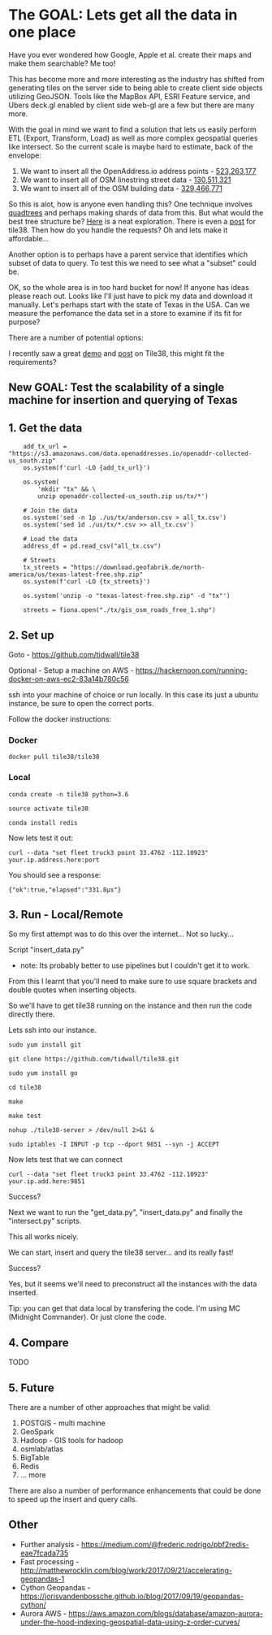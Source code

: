 # The GOAL: Lets get all the data in one place

Have you ever wondered how Google, Apple et al. create their maps and make them searchable? Me too!

This has become more and more interesting as the industry has shifted from generating tiles on the server side to being able to create client side objects utilizing GeoJSON. Tools like the MapBox API, ESRI Feature service, and Ubers deck.gl enabled by client side web-gl are a few but there are many more. 

With the goal in mind we want to find a solution that lets us easily perform ETL (Export, Transform, Load) as well as more complex geospatial queries like intersect. So the current scale is maybe hard to estimate, back of the envelope:

1. We want to insert all the OpenAddress.io address points - [523,263,177](http://results.openaddresses.io)
2. We want to insert all of OSM linestring street data - [130,511,321](https://wiki.openstreetmap.org/wiki/Key:highway)
3. We want to insert all of the OSM building data - [329,466,771](https://wiki.openstreetmap.org/wiki/Key:building)

So this is alot, how is anyone even handling this? One technique involves [quadtrees](https://people.cs.vt.edu/~shaffer/Papers/SamePR84.pdf) and perhaps making shards of data from this. But what would the best tree structure be? [Here](https://candu.github.io/blog/2013/02/21/quadtree-cartography/) is a neat exploration. There is even a [post](https://medium.com/@tidwall/faster-geospatial-queries-in-tile38-f771e2f6b1bd) for tile38. Then how do you handle the requests? Oh and lets make it affordable...

Another option is to perhaps have a parent service that identifies which subset of data to query. To test this we need to see what a "subset" could be.

OK, so the whole area is in too hard bucket for now! If anyone has ideas please reach out. Looks like I'll just have to pick my data and download it manually. Let's perhaps start with the state of Texas in the USA. Can we measure the perfomance the data set in a store to examine if its fit for purpose?

There are a number of potential options:

I recently saw a great [demo](https://geonames.tile38.com) and [post](https://medium.com/@s32x/mapping-11m-geonames-points-with-tile38-c9d326461b23) on Tile38, this might fit the requirements?

## New GOAL: Test the scalability of a single machine for insertion and querying of Texas

## 1. Get the data

```
    add_tx_url = "https://s3.amazonaws.com/data.openaddresses.io/openaddr-collected-us_south.zip"
    os.system(f'curl -LO {add_tx_url}')

    os.system(
        'mkdir "tx" && \
        unzip openaddr-collected-us_south.zip us/tx/*')

    # Join the data
    os.system('sed -n 1p ./us/tx/anderson.csv > all_tx.csv')
    os.system('sed 1d ./us/tx/*.csv >> all_tx.csv')

    # Load the data
    address_df = pd.read_csv("all_tx.csv")

    # Streets
    tx_streets = "https://download.geofabrik.de/north-america/us/texas-latest-free.shp.zip"
    os.system(f'curl -LO {tx_streets}')

    os.system('unzip -o "texas-latest-free.shp.zip" -d "tx"')

    streets = fiona.open("./tx/gis_osm_roads_free_1.shp")
```

## 2. Set up

Goto - https://github.com/tidwall/tile38

Optional - Setup a machine on AWS - https://hackernoon.com/running-docker-on-aws-ec2-83a14b780c56

ssh into your machine of choice or run locally. In this case its just a ubuntu instance, be sure to open the correct ports.

Follow the docker instructions:

### Docker

```
docker pull tile38/tile38
```

### Local

```
conda create -n tile38 python=3.6
```

```
source activate tile38
```

```
conda install redis
```

Now lets test it out:

```
curl --data "set fleet truck3 point 33.4762 -112.10923" your.ip.address.here:port
```

You should see a response:

```
{"ok":true,"elapsed":"331.8µs"}
```

## 3. Run - Local/Remote

So my first attempt was to do this over the internet... Not so lucky...

Script "insert_data.py"

- note: Its probably better to use pipelines but I couldn't get it to work.

From this I learnt that you'll need to make sure to use square brackets and double quotes when inserting objects.

So we'll have to get tile38 running on the instance and then run the code directly there.

Lets ssh into our instance.

```
sudo yum install git

git clone https://github.com/tidwall/tile38.git

sudo yum install go

cd tile38

make

make test

nohup ./tile38-server > /dev/null 2>&1 &

sudo iptables -I INPUT -p tcp --dport 9851 --syn -j ACCEPT
```

Now lets test that we can connect

```
curl --data "set fleet truck3 point 33.4762 -112.10923" your.ip.add.here:9851
```
Success?

Next we want to run the "get_data.py", "insert_data.py" and finally the "intersect.py" scripts.

This all works nicely.

We can start, insert and query the tile38 server... and its really fast!

Success?

Yes, but it seems we'll need to preconstruct all the instances with the data inserted.

Tip: you can get that data local by transfering the code. I'm using MC (Midnight Commander). Or just clone the code.

## 4. Compare

TODO

## 5. Future

There are a number of other approaches that might be valid:

1. POSTGIS - multi machine
2. GeoSpark
3. Hadoop - GIS tools for hadoop
4. osmlab/atlas
5. BigTable
6. Redis
7. ... more

There are also a number of performance enhancements that could be done to speed up the insert and query calls.

## Other

- Further analysis - https://medium.com/@frederic.rodrigo/pbf2redis-eae7fcada735
- Fast processing - http://matthewrocklin.com/blog/work/2017/09/21/accelerating-geopandas-1
- Cython Geopandas - https://jorisvandenbossche.github.io/blog/2017/09/19/geopandas-cython/
- Aurora AWS - https://aws.amazon.com/blogs/database/amazon-aurora-under-the-hood-indexing-geospatial-data-using-z-order-curves/

